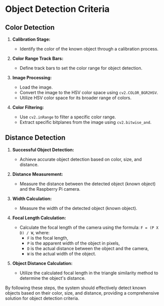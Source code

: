 # Object Detection Criteria

## Color Detection

1. **Calibration Stage:**
   - Identify the color of the known object through a calibration process.

2. **Color Range Track Bars:**
   - Define track bars to set the color range for object detection.

3. **Image Processing:**
   - Load the image.
   - Convert the image to the HSV color space using `cv2.COLOR_BGR2HSV`.
   - Utilize HSV color space for its broader range of colors.

4. **Color Filtering:**
   - Use `cv2.inRange` to filter a specific color range.
   - Extract specific bitplanes from the image using `cv2.bitwise_and`.

## Distance Detection

1. **Successful Object Detection:**
   - Achieve accurate object detection based on color, size, and distance.

2. **Distance Measurement:**
   - Measure the distance between the detected object (known object) and the Raspberry Pi camera.

3. **Width Calculation:**
   - Measure the width of the detected object (known object).

4. **Focal Length Calculation:**
   - Calculate the focal length of the camera using the formula: `F = (P X D) / W`, where:
     - `F` is the focal length,
     - `P` is the apparent width of the object in pixels,
     - `D` is the actual distance between the object and the camera,
     - `W` is the actual width of the object.

5. **Object Distance Calculation:**
   - Utilize the calculated focal length in the triangle similarity method to determine the object's distance.

By following these steps, the system should effectively detect known objects based on their color, size, and distance, providing a comprehensive solution for object detection criteria.
